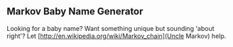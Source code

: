 Markov Baby Name Generator
--------------------------

Looking for a baby name? Want something unique but sounding 'about right'? Let [http://en.wikipedia.org/wiki/Markov_chain](Uncle Markov) help.

